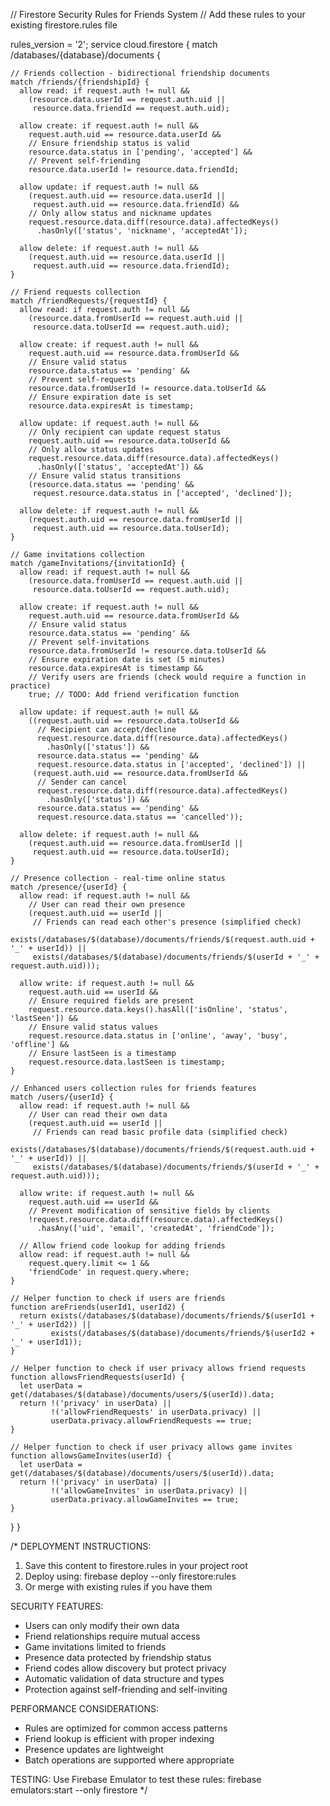 // Firestore Security Rules for Friends System
// Add these rules to your existing firestore.rules file

rules_version = '2';
service cloud.firestore {
  match /databases/{database}/documents {
    
    // Friends collection - bidirectional friendship documents
    match /friends/{friendshipId} {
      allow read: if request.auth != null && 
        (resource.data.userId == request.auth.uid || 
         resource.data.friendId == request.auth.uid);
      
      allow create: if request.auth != null && 
        request.auth.uid == resource.data.userId &&
        // Ensure friendship status is valid
        resource.data.status in ['pending', 'accepted'] &&
        // Prevent self-friending
        resource.data.userId != resource.data.friendId;
      
      allow update: if request.auth != null && 
        (request.auth.uid == resource.data.userId || 
         request.auth.uid == resource.data.friendId) &&
        // Only allow status and nickname updates
        request.resource.data.diff(resource.data).affectedKeys()
          .hasOnly(['status', 'nickname', 'acceptedAt']);
      
      allow delete: if request.auth != null && 
        (request.auth.uid == resource.data.userId || 
         request.auth.uid == resource.data.friendId);
    }
    
    // Friend requests collection
    match /friendRequests/{requestId} {
      allow read: if request.auth != null && 
        (resource.data.fromUserId == request.auth.uid || 
         resource.data.toUserId == request.auth.uid);
      
      allow create: if request.auth != null && 
        request.auth.uid == resource.data.fromUserId &&
        // Ensure valid status
        resource.data.status == 'pending' &&
        // Prevent self-requests
        resource.data.fromUserId != resource.data.toUserId &&
        // Ensure expiration date is set
        resource.data.expiresAt is timestamp;
      
      allow update: if request.auth != null && 
        // Only recipient can update request status
        request.auth.uid == resource.data.toUserId &&
        // Only allow status updates
        request.resource.data.diff(resource.data).affectedKeys()
          .hasOnly(['status', 'acceptedAt']) &&
        // Ensure valid status transitions
        (resource.data.status == 'pending' && 
         request.resource.data.status in ['accepted', 'declined']);
      
      allow delete: if request.auth != null && 
        (request.auth.uid == resource.data.fromUserId || 
         request.auth.uid == resource.data.toUserId);
    }
    
    // Game invitations collection
    match /gameInvitations/{invitationId} {
      allow read: if request.auth != null && 
        (resource.data.fromUserId == request.auth.uid || 
         resource.data.toUserId == request.auth.uid);
      
      allow create: if request.auth != null && 
        request.auth.uid == resource.data.fromUserId &&
        // Ensure valid status
        resource.data.status == 'pending' &&
        // Prevent self-invitations
        resource.data.fromUserId != resource.data.toUserId &&
        // Ensure expiration date is set (5 minutes)
        resource.data.expiresAt is timestamp &&
        // Verify users are friends (check would require a function in practice)
        true; // TODO: Add friend verification function
      
      allow update: if request.auth != null && 
        ((request.auth.uid == resource.data.toUserId &&
          // Recipient can accept/decline
          request.resource.data.diff(resource.data).affectedKeys()
            .hasOnly(['status']) &&
          resource.data.status == 'pending' && 
          request.resource.data.status in ['accepted', 'declined']) ||
         (request.auth.uid == resource.data.fromUserId &&
          // Sender can cancel
          request.resource.data.diff(resource.data).affectedKeys()
            .hasOnly(['status']) &&
          resource.data.status == 'pending' && 
          request.resource.data.status == 'cancelled'));
      
      allow delete: if request.auth != null && 
        (request.auth.uid == resource.data.fromUserId || 
         request.auth.uid == resource.data.toUserId);
    }
    
    // Presence collection - real-time online status
    match /presence/{userId} {
      allow read: if request.auth != null && 
        // User can read their own presence
        (request.auth.uid == userId ||
         // Friends can read each other's presence (simplified check)
         exists(/databases/$(database)/documents/friends/$(request.auth.uid + '_' + userId)) ||
         exists(/databases/$(database)/documents/friends/$(userId + '_' + request.auth.uid)));
      
      allow write: if request.auth != null && 
        request.auth.uid == userId &&
        // Ensure required fields are present
        request.resource.data.keys().hasAll(['isOnline', 'status', 'lastSeen']) &&
        // Ensure valid status values
        request.resource.data.status in ['online', 'away', 'busy', 'offline'] &&
        // Ensure lastSeen is a timestamp
        request.resource.data.lastSeen is timestamp;
    }
    
    // Enhanced users collection rules for friends features
    match /users/{userId} {
      allow read: if request.auth != null && 
        // User can read their own data
        (request.auth.uid == userId ||
         // Friends can read basic profile data (simplified check)
         exists(/databases/$(database)/documents/friends/$(request.auth.uid + '_' + userId)) ||
         exists(/databases/$(database)/documents/friends/$(userId + '_' + request.auth.uid)));
      
      allow write: if request.auth != null && 
        request.auth.uid == userId &&
        // Prevent modification of sensitive fields by clients
        !request.resource.data.diff(resource.data).affectedKeys()
          .hasAny(['uid', 'email', 'createdAt', 'friendCode']);
      
      // Allow friend code lookup for adding friends
      allow read: if request.auth != null && 
        request.query.limit <= 1 &&
        'friendCode' in request.query.where;
    }
    
    // Helper function to check if users are friends
    function areFriends(userId1, userId2) {
      return exists(/databases/$(database)/documents/friends/$(userId1 + '_' + userId2)) ||
             exists(/databases/$(database)/documents/friends/$(userId2 + '_' + userId1));
    }
    
    // Helper function to check if user privacy allows friend requests
    function allowsFriendRequests(userId) {
      let userData = get(/databases/$(database)/documents/users/$(userId)).data;
      return !('privacy' in userData) || 
             !('allowFriendRequests' in userData.privacy) || 
             userData.privacy.allowFriendRequests == true;
    }
    
    // Helper function to check if user privacy allows game invites
    function allowsGameInvites(userId) {
      let userData = get(/databases/$(database)/documents/users/$(userId)).data;
      return !('privacy' in userData) || 
             !('allowGameInvites' in userData.privacy) || 
             userData.privacy.allowGameInvites == true;
    }
  }
}

/*
DEPLOYMENT INSTRUCTIONS:
1. Save this content to firestore.rules in your project root
2. Deploy using: firebase deploy --only firestore:rules
3. Or merge with existing rules if you have them

SECURITY FEATURES:
- Users can only modify their own data
- Friend relationships require mutual access
- Game invitations limited to friends
- Presence data protected by friendship status
- Friend codes allow discovery but protect privacy
- Automatic validation of data structure and types
- Protection against self-friending and self-inviting

PERFORMANCE CONSIDERATIONS:
- Rules are optimized for common access patterns
- Friend lookup is efficient with proper indexing
- Presence updates are lightweight
- Batch operations are supported where appropriate

TESTING:
Use Firebase Emulator to test these rules:
firebase emulators:start --only firestore
*/
